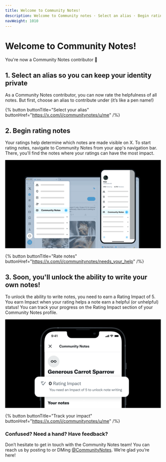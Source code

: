 ```yaml
---
title: Welcome to Community Notes!
description: Welcome to Community notes · Select an alias · Begin rating notes
navWeight: 1010
---
```

# Welcome to Community Notes!

You're now a Community Notes contributor 🎉

## 1. Select an alias so you can keep your identity private

As a Community Notes contributor, you can now rate the helpfulness of all notes. But first, choose an alias to contribute under (it’s like a pen name!)

{% button buttonTitle="Select your alias" buttonHref="https://x.com/i/communitynotes/u/me" /%}

## 2. Begin rating notes

Your ratings help determine which notes are made visible on X. To start rating notes, navigate to Community Notes from your app's navigation bar. There, you'll find the notes where your ratings can have the most impact.

![X app with the main navigation menu open. Community Notes option is highlighted.](../images/navigate-to-home.png)

{% button buttonTitle="Rate notes" buttonHref="https://x.com/i/communitynotes/needs_your_help" /%}

## 3. Soon, you'll unlock the ability to write your own notes!

To unlock the ability to write notes, you need to earn a Rating Impact of 5. You earn Impact when your rating helps a note earn a helpful (or unhelpful) status! You can track your progress on the Rating Impact section of your Community Notes profile.

![Screen showing an anonymous contributor profile. Highlighted section reads: 0 Rating Impact. You need an Impact of 5 to unlock note writing](../images/rating-impact-welcome.png)

{% button buttonTitle="Track your impact" buttonHref="https://x.com/i/communitynotes/u/me" /%}

### Confused? Need a hand? Have feedback?

Don’t hesitate to get in touch with the Community Notes team! You can reach us by posting to or DMing
[@CommunityNotes](https://x.com/communitynotes). We’re glad you’re here!
